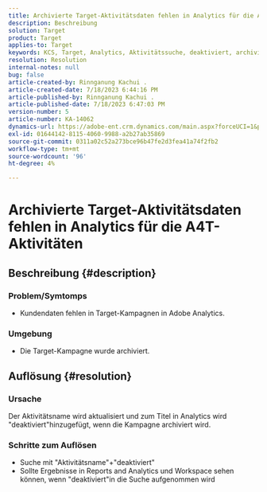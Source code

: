 ```yaml
---
title: Archivierte Target-Aktivitätsdaten fehlen in Analytics für die A4T-Aktivitäten
description: Beschreibung
solution: Target
product: Target
applies-to: Target
keywords: KCS, Target, Analytics, Aktivitätssuche, deaktiviert, archiviert
resolution: Resolution
internal-notes: null
bug: false
article-created-by: Rinnganung Kachui .
article-created-date: 7/18/2023 6:44:16 PM
article-published-by: Rinnganung Kachui .
article-published-date: 7/18/2023 6:47:03 PM
version-number: 5
article-number: KA-14062
dynamics-url: https://adobe-ent.crm.dynamics.com/main.aspx?forceUCI=1&pagetype=entityrecord&etn=knowledgearticle&id=dd715114-9b25-ee11-9cbd-6045bd006b4b
exl-id: 01644142-8115-4060-9988-a2b27ab35869
source-git-commit: 0311a02c52a273bce96b47fe2d3fea41a74f2fb2
workflow-type: tm+mt
source-wordcount: '96'
ht-degree: 4%

---
```


# Archivierte Target-Aktivitätsdaten fehlen in Analytics für die A4T-Aktivitäten

## Beschreibung {#description}




### Problem/Symtomps



- Kundendaten fehlen in Target-Kampagnen in Adobe Analytics.




### Umgebung



- Die Target-Kampagne wurde archiviert.



## Auflösung {#resolution}


### Ursache



Der Aktivitätsname wird aktualisiert und zum Titel in Analytics wird &quot;deaktiviert&quot;hinzugefügt, wenn die Kampagne archiviert wird.



### Schritte zum Auflösen



- Suche mit &quot;Aktivitätsname&quot;+&quot;deaktiviert&quot;
- Sollte Ergebnisse in Reports and Analytics und Workspace sehen können, wenn &quot;deaktiviert&quot;in die Suche aufgenommen wird
